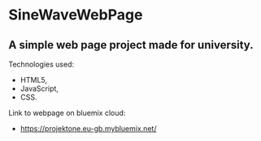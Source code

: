 # SineWaveWebPage

## A simple web page project made for university.
Technologies used:
 - HTML5,
 - JavaScript,
 - CSS. 

Link to webpage on bluemix cloud:
 - https://projektone.eu-gb.mybluemix.net/
